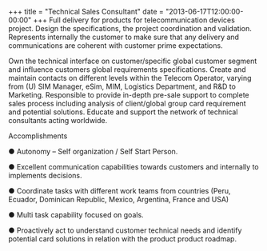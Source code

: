 +++
title = "Technical Sales Consultant"
date = "2013-06-17T12:00:00-00:00"
+++
Full delivery for products for telecommunication devices  project. Design the specifications, the project coordination and validation.
Represents internally the customer to make sure that any delivery and communications are coherent with customer prime expectations.


<!--more-->
Own the technical interface on customer/specific global customer segment and influence customers global requirements specifications. Create and maintain contacts on different levels within the Telecom Operator, varying from (U) SIM Manager, eSim, MIM, Logistics Department, and R&D to Marketing.
Responsible to provide in-depth pre-sale support to complete sales process including analysis of client/global group card requirement and potential solutions.
Educate and support the network of technical consultants acting worldwide.

Accomplishments

● Autonomy – Self organization / Self Start Person.

● Excellent communication capabilities towards customers and internally to implements decisions.

● Coordinate tasks with different work teams from countries (Peru, Ecuador, Dominican Republic, Mexico, Argentina, France and USA)

● Multi task capability focused on goals.

● Proactively act to understand customer technical needs and identify potential card solutions in relation with the product product roadmap.